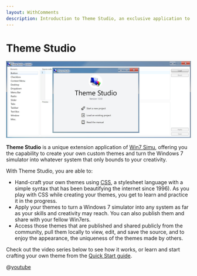 ```yaml
---
layout: WithComments
description: Introduction to Theme Studio, an exclusive application to Win7 Simu.
---
```


# Theme Studio

<a-social />

![Theme Studio](./img/themestudio.jpg)

__Theme Studio__ is a unique extension application of [Win7 Simu](../about.md), offering you the capability to create your own custom themes and turn the Windows 7 simulator into whatever system that only bounds to your creativity.

<m-features />

With Theme Studio, you are able to:

* Hand-craft your own themes using [CSS](https://developer.mozilla.org/en-US/docs/Web/CSS), a stylesheet language with a simple syntax that has been beautifying the internet since 1996). As you play with CSS while creating your themes, you get to learn and practice it in the progress.
* Apply your themes to turn a Windows 7 simulator into any system as far as your skills and creativity may reach. You can also publish them and share with your fellow Win7ers.
* Access those themes that are published and shared publicly from the community, pull them locally to view, edit, and save the source, and to enjoy the appearance, the uniqueness of the themes made by others.

Check out the video series below to see how it works, or learn and start crafting your own theme from the [Quick Start guide](./quick-guide.md).

@[youtube](https://youtube.com/playlist?list=PLztkJSxlj5P6lUgP806gAnAvgnCaSumsC)

<setupad-ads />
